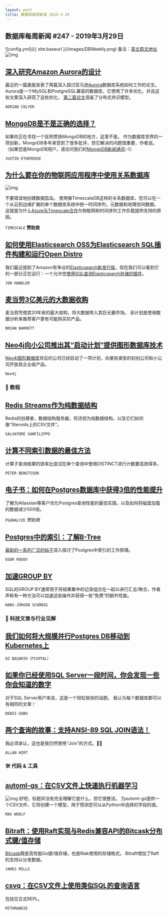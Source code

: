```yaml
---
layout: post
title: 数据库每周新闻 2019-3-29
---
```


## 数据库每周新闻 #247 - 2019年3月29日
![config.yml]({{ site.baseurl }}/images/DBWeekly.png)
备注：[英文原文地址](https://dbweekly.com/issues/247)
![img](https://res.cloudinary.com/cpress/image/upload/w_1280,e_sharpen:60/ujrnhvi0iljfsxwgwgcm.jpg)

## [深入研究Amazon Aurora的设计](https://blog.acolyer.org/2019/03/25/amazon-aurora-design-considerations-for-high-throughput-cloud-native-relational-databases/)
最近的一篇晨报发表了两篇深入探讨亚马逊[Aurora](https://aws.amazon.com/rds/aurora/)数据库系统如何工作的论文。
Aurora是一个MySQL和PostgreSQL兼容的数据库，它使用了许多优化，并且这些文章深入研究了这些优化。 [第二篇论文](https://blog.acolyer.org/2019/03/27/amazon-aurora:-on-avoiding-distributed-consensus-for-i-os,-commits,-and-membership-changes/)涵盖了分布式共识模型。

`ADRIAN COLYER`

## [MongoDB是不是正确的选择？](https://www.simplethread.com/was-mongodb-ever-the-right-choice/)
如果你正在寻找一个狂热赞扬MongoDB的地方，这里不是。
作为数据库世界的一项创新，MongoDB多年来受到了很多批评，但它解决的问题很重要，作者说。（如果您是MongoDB用户，请访问我们的[MongoDB新闻通讯](https://mongodb.email/?ref=db):-)）

`JUSTIN ETHEREDGE`

## [为什么要在你的物联网应用程序中使用关系数据库](https://blog.timescale.com/use-relational-database-instead-of-nosql-for-iot-application/?utm_campaign=db-weekly-sponsor&utm_source=db-weekly-newsletter-mar&utm_medium=referral&utm_content=blog-post-relational)

![img](https://copm.s3.amazonaws.com/17a6b19d.jpg)

不要错误地创建数据孤岛。 使用像TimescaleDB这样的关系数据库，您可以在一个从云到边缘扩展的单个数据库系统中统一时间序列，元数据和地理空间数据。
这就是为什么[Azure与Timescale合作](https://blog.timescale.com/timescale-microsoft-azure-team-up-to-power-iot-and-time-series-workloads/?utm_campaign=db-weekly-sponsor&utm_source=db-weekly-newsletter-mar&utm_medium=referral&utm_content=blog-post-azure)为物联网和时间序列工作负载提供支持的原因。

`TIMESCALE` **赞助商**

## [如何使用Elasticsearch OSS为Elasticsearch SQL插件构建和运行Open Distro](https://aws.amazon.com/blogs/opensource/build-run-sql-plugin-open-distro-elasticsearch-oss/?sc_channel=sm&sc_campaign=Open_Source&sc_publisher=TWITTER&sc_country=Open+Source&sc_geo=GLOBAL&sc_outcome=adoption&trk=_TWITTER&sc_content=blog&linkId=65327932)
我们最近提到了Amazon有争议的[Elasticsearch新发行版](https://aws.amazon.com/blogs/aws/new-open-distro-for-elasticsearch/)，现在我们可以看到它的一部分正在运行：一个允许您[使用SQL查询Elasticsearch存储的插件](https://github.com/opendistro-for-elasticsearch/sql)。

`JON HANDLER`

## [麦当劳3亿美元的大数据收购](https://www.wired.com/story/mcdonalds-big-data-dynamic-yield-acquisition/)
麦当劳凭借其20年来的最大收购，将大数据带入其巨无霸市场。 该计划是使用数据分析来推荐客户更有可能购买的产品。

`BRIAN BARRETT`

## [Neo4j向小公司推出其“启动计划”提供图形数据库技术 ](https://neo4j.com/startup-program/)
[Neo4j图形数据库](https://github.com/neo4j/neo4j)背后的公司已经启动了一项计划，向某些类型的初创公司和小公司开放其企业级产品。

`Neo4j`

### 📖 教程

## [Redis Streams作为纯数据结构](http://antirez.com/news/128)
Redis的创建者，数据结构服务器，将流视为纯数据结构，以及它们如何像“Steroids上的CSV文件”。

`SALVATORE SANFILIPPO`

## [计算不同索引数据的最佳方法](https://www.peterbe.com/plog/best-way-to-count-distinct-indexed-things-in-postgresql)
计算子查询结果的效率比尝试在单个查询中使用DISTINCT进行计数要高效得多。

`PETER BENGTSSON`

## [电子书：如何在Postgres数据库中获得3倍的性能提升](https://pganalyze.com/ebooks/optimizing-postgres-query-performance?utm_source=DBWeeklySecondary)
了解为Atlassian等客户优化Postgres查询性能的最佳实践，以及如何将磁盘加载的数据减少500倍。

`PGANALYZE` *赞助商*

## [Postgres中的索引：了解B-Tree](https://habr.com/en/company/postgrespro/blog/443284/)
[最新的一系列广泛的帖子](https://habr.com/en/company/postgrespro/blog/441962/)深入探讨了Postgres中索引的工作原理。

`EGOR ROGOV`

## [加速GROUP BY](https://www.cybertec-postgresql.com/en/speeding-up-group-by-in-postgresql/)
SQL的GROUP BY通常用于将结果集中的记录组合在一起以进行汇总/聚合，作者声称有一种方法可以加速这些操作并获得一些“免费”的额外性能。

`HANS-JÜRGEN SCHÖNIG`

### 📖 科技文章与行业见解

## [我们如何将大规模并行Postgres DB移动到Kubernetes上](http://engineering.pivotal.io/post/how_we_moved_a_massively_parallel_postgres_database_onto_kubernetes/)

`OZ BASARIR（PIVOTAL）`

## [如果你已经使用SQL Server一段时间，你会发现一些你会知道的数字](https://sqlservercode.blogspot.com/2019/03/some-numbers-that-you-will-know-by.html)
对于SQL Server用户来说，这是一个轻松愉快的话题。 我认为每个数据库都可以有相同的文章！

`DENIS GOBO`

## [两个查询的故事：支持ANSI-89 SQL JOIN语法！](https://sqlha.com/2019/03/25/a-tale-of-two-queries/)
我必须承认，这也是我仍然使用“Join”的方式。👴🏻

`ALLAN HIRT`

### 🛠 代码 & 工具

## [automl-gs：在CSV文件上快速执行机器学习](https://github.com/minimaxir/automl-gs)
![img](https://res.cloudinary.com/cpress/image/upload/w_1280,e_sharpen:60/gz2bjknkbv23t7hahi7h.jpg)
好吧，标题并没有完全理解它是什么，但它很整洁。 为automl-gs提供一个CSV文件，它将创建一个模型，用于预测您可以从Python中选择的字段的值。

`MAX WOOLF`

## [Bitraft：使用Raft实现与Redis兼容API的Bitcask分布式键/值存储](https://github.com/prologic/bitraft)
[Bitcask](https://github.com/prologic/bitcask)既是高性能Go键/值存储，也是Riak使用的存储格式。 Bitraft增加了Raft的支持以分发数据。

`JAMES MILLS`

## [csvq：在CSV文件上使用类似SQL的查询语言](https://github.com/mithrandie/csvq)
包括交互式REPL。

`MITHRANDIE`



